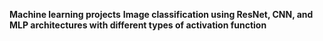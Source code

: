 **Machine learning projects**
**Image classification using ResNet, CNN, and MLP architectures with different types of activation function**

